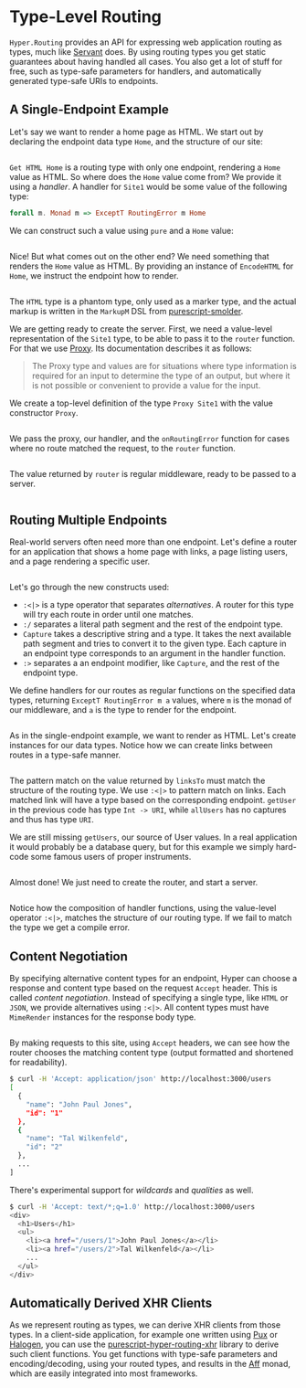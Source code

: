 # Type-Level Routing

`Hyper.Routing` provides an API for expressing web application routing as
types, much like [Servant][servant] does. By using routing types you get static
guarantees about having handled all cases. You also get a lot of stuff for
free, such as type-safe parameters for handlers, and automatically generated
type-safe URIs to endpoints.

## A Single-Endpoint Example

Let's say we want to render a home page as HTML. We start out by declaring the
endpoint data type `Home`, and the structure of our site:


```{.purescript include=docs/type-level-routing-examples/Site1.purs snippet=routing-type}
```

`Get HTML Home` is a routing type with only one endpoint, rendering a `Home`
value as HTML. So where does the `Home` value come from? We provide it using a
*handler*. A handler for `Site1` would be some value of the following type:

```purescript
forall m. Monad m => ExceptT RoutingError m Home
```

We can construct such a value using `pure` and a `Home` value:

```{.purescript include=docs/type-level-routing-examples/Site1.purs snippet=handler}
```

Nice! But what comes out on the other end? We need something that renders the
`Home` value as HTML. By providing an instance of `EncodeHTML` for `Home`, we
instruct the endpoint how to render.

```{.purescript include=docs/type-level-routing-examples/Site1.purs snippet=encoding}
```

The `HTML` type is a phantom type, only used as a marker type, and the actual
markup is written in the `MarkupM` DSL from [purescript-smolder][smolder].

We are getting ready to create the server. First, we need a value-level
representation of the `Site1` type, to be able to pass it to the `router`
function. For that we use [Proxy][proxy]. Its documentation describes it as
follows:

> The Proxy type and values are for situations where type information is
> required for an input to determine the type of an output, but where it is not
> possible or convenient to provide a value for the input.

We create a top-level definition of the type `Proxy Site1` with the value
constructor `Proxy`.

```{.purescript include=docs/type-level-routing-examples/Site1.purs snippet=proxy}
```

We pass the proxy, our handler, and the `onRoutingError` function for cases
where no route matched the request, to the `router` function.

```{.purescript include=docs/type-level-routing-examples/Site1.purs snippet=router}
```

The value returned by `router` is regular middleware, ready to be passed to a
server.

```{.purescript include=docs/type-level-routing-examples/Site1.purs snippet=main}
```

## Routing Multiple Endpoints

Real-world servers often need more than one endpoint. Let's define a router for
an application that shows a home page with links, a page listing users, and a
page rendering a specific user.

```{.purescript include=docs/type-level-routing-examples/Site2.purs snippet=resources-and-type}
```

Let's go through the new constructs used:

* `:<|>` is a type operator that separates *alternatives*. A router for this
  type will try each route in order until one matches.
* `:/` separates a literal path segment and the rest of the endpoint
  type.
* `Capture` takes a descriptive string and a type. It takes the next available
  path segment and tries to convert it to the given type. Each capture in an
  endpoint type corresponds to an argument in the handler function.
* `:>` separates a an endpoint modifier, like `Capture`, and the rest of the
  endpoint type.

We define handlers for our routes as regular functions on the specified data
types, returning `ExceptT RoutingError m a` values, where `m` is the monad of
our middleware, and `a` is the type to render for the endpoint.

```{.purescript include=docs/type-level-routing-examples/Site2.purs snippet=handlers}
```

As in the single-endpoint example, we want to render as HTML. Let's create
instances for our data types. Notice how we can create links between routes
in a type-safe manner.

```{.purescript include=docs/type-level-routing-examples/Site2.purs snippet=encoding}
```

The pattern match on the value returned by `linksTo` must match the structure
of the routing type. We use `:<|>` to pattern match on links. Each matched link
will have a type based on the corresponding endpoint. `getUser` in the
previous code has type `Int -> URI`, while `allUsers` has no captures and thus
has type `URI`.

We are still missing `getUsers`, our source of User values. In a real
application it would probably be a database query, but for this example we
simply hard-code some famous users of proper instruments.

```{.purescript include=docs/type-level-routing-examples/Site2.purs snippet=get-users}
```

Almost done! We just need to create the router, and start a server.

```{.purescript include=docs/type-level-routing-examples/Site2.purs snippet=main}
```

Notice how the composition of handler functions, using the value-level operator
`:<|>`, matches the structure of our routing type. If we fail to match the
type we get a compile error.

## Content Negotiation

By specifying alternative content types for an endpoint, Hyper can choose a
response and content type based on the request `Accept` header. This is called
_content negotiation_. Instead of specifying a single type, like `HTML` or
`JSON`, we provide alternatives using `:<|>`. All content types must have
`MimeRender` instances for the response body type.

```{.purescript include=docs/type-level-routing-examples/Site3.purs snippet=routing-type}
```

By making requests to this site, using `Accept` headers, we can see how the
router chooses the matching content type (output formatted and shortened for
readability).

```bash
$ curl -H 'Accept: application/json' http://localhost:3000/users
[
  {
    "name": "John Paul Jones",
    "id": "1"
  },
  {
    "name": "Tal Wilkenfeld",
    "id": "2"
  },
  ...
]
```

There's experimental support for _wildcards_ and _qualities_ as well.

```bash
$ curl -H 'Accept: text/*;q=1.0' http://localhost:3000/users
<div>
  <h1>Users</h1>
  <ul>
    <li><a href="/users/1">John Paul Jones</a></li>
    <li><a href="/users/2">Tal Wilkenfeld</a></li>
    ...
  </ul>
</div>
```

## Automatically Derived XHR Clients

As we represent routing as types, we can derive XHR clients from those types.
In a client-side application, for example one written using [Pux][pux] or
[Halogen][halogen], you can use the [purescript-hyper-routing-xhr][routing-xhr]
library to derive such client functions. You get functions with type-safe
parameters and encoding/decoding, using your routed types, and results in the
[Aff][aff] monad, which are easily integrated into most frameworks.

[servant]: https://haskell-servant.github.io
[smolder]: https://github.com/mobil/purescript-smolder
[proxy]: https://pursuit.purescript.org/packages/purescript-proxy/1.0.0/docs/Type.Proxy
[routing-xhr]: https://github.com/owickstrom/purescript-hyper-routing-xhr
[pux]: https://www.purescript-pux.org
[halogen]: https://github.com/slamdata/purescript-halogen
[aff]: https://github.com/slamdata/purescript-aff
